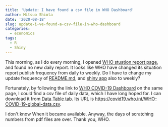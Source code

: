 ```yaml
---
title: 'Update: I have found a csv file in WHO Dashboard'
author: Mitsuo Shiota
date: '2020-08-18'
slug: update-i-ve-found-a-csv-file-in-who-dashboard
categories:
  - economics
tags:
  - R
  - Shiny
---
```


This morning, as I do every morning, I opened [WHO stuation report page](https://www.who.int/emergencies/diseases/novel-coronavirus-2019/situation-reports/), and found no new daily report. It looks like WHO have changed its situation report publish frequency from daily to weekly. Do I have to change my update frequency of [README.md](https://github.com/mitsuoxv/covid), and [shiny app](https://mitsuoxv.shinyapps.io/covid/) also to weekly?

Fortunately, by following the link to [WHO COVID-19 Dashboard](https://covid19.who.int/) on the same page, I could find a csv file of daily data, which I have long hoped for. I can download it from [Data Table tab](https://covid19.who.int/table). Its URL is https://covid19.who.int/WHO-COVID-19-global-data.csv.

I don't know When it became available. Anyway, the days of scratching numbers from pdf files are over. Thank you, WHO.
